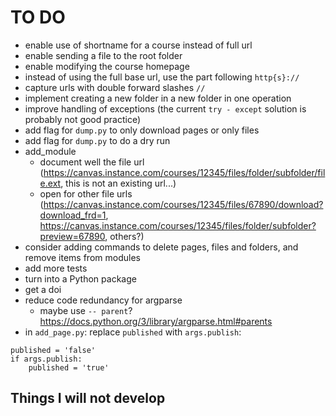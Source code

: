 # TO DO
* enable use of shortname for a course instead of full url
* enable sending a file to the root folder
* enable modifying the course homepage
* instead of using the full base url, use the part following `http{s}://`
* capture urls with double forward slashes `//`
* implement creating a new folder in a new folder in one operation
* improve handling of exceptions (the current `try - except` solution is probably not good practice)
* add flag for `dump.py` to only download pages or only files
* add flag for `dump.py` to do a dry run
* add_module
  - document well the file url (https://canvas.instance.com/courses/12345/files/folder/subfolder/file.ext, this is not an existing url...)
  - open for other file urls (https://canvas.instance.com/courses/12345/files/67890/download?download_frd=1, https://canvas.instance.com/courses/12345/files/folder/subfolder?preview=67890, others?)
* consider adding commands to delete pages, files and folders, and remove items from modules
* add more tests
* turn into a Python package
* get a doi
* reduce code redundancy for argparse
  - maybe use `-- parent`? https://docs.python.org/3/library/argparse.html#parents
* in `add_page.py`: replace `published` with `args.publish`:
```
published = 'false'
if args.publish:
    published = 'true'
```

## Things I will not develop
